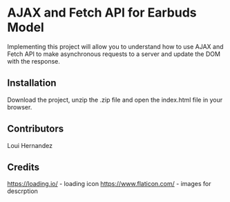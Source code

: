 # AJAX and Fetch API for Earbuds Model

Implementing this project will allow you to understand how to use AJAX and Fetch API to make asynchronous requests to a server and update the DOM with the response.

## Installation
Download the project, unzip the .zip file and open the index.html file in your browser.

## Contributors

Loui Hernandez

## Credits

https://loading.io/ - loading icon
https://www.flaticon.com/ - images for descrption